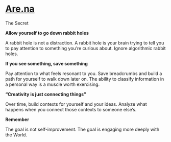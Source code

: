 
# [Are.na](https://www.are.na/)

The Secret

**Allow yourself to go down rabbit holes**

A rabbit hole is not a distraction. A rabbit hole is your brain trying to tell you to pay attention to something you’re curious about. Ignore algorithmic rabbit holes.

**If you see something, save something**

Pay attention to what feels resonant to you. Save breadcrumbs and build a path for yourself to walk down later on. The ability to classify information in a personal way is a muscle worth exercising.

**“Creativity is just connecting things”**

Over time, build contexts for yourself and your ideas. Analyze what happens when you connect those contexts to someone else’s.

**Remember**

The goal is not self-improvement. The goal is engaging more deeply with the World.
